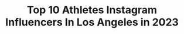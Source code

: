 ---
title: Top 10 Athletes Instagram Influencers In Los Angeles in 2023
description: >-
  Find top athletes Instagram influencers in Los Angeles in 2023. Most popular hashtags: #model #fitness #training #fitnessmotivation.
platform: Instagram
hits: 155
text_top: Identify the top-rated Instagram influencers on inBeat.
text_bottom: inBeat has 155 Instagram influencers like this in Los Angeles, United States for you to contact.
profiles:
  - username: "callahanvolleyball"
    fullname: >-
      Traci Callahan 🍀
    bio: >-
      Pro Beach Volleyball Player 🇺🇸🏝🏐 FIVB World Tour | AVP Tour “Elevate The Game. Elevate The Planet.”(™) @horsesoldierbourbon
    location: "United States"
    followers: 42233
    engagement: 1480
    commentsToLikes: 0.030443
    id: ck5pzszow2m240i11wdfl79v4
    verified: false
    hashtags: "#focus, #strongwomen, #happy, #beastmode"
  - username: "jessepagz"
    fullname: >-
      Jesse Pagz
    bio: >-
      Mom of 2 ♥️ ONLY OTHER ACCOUNT ⬇️ Fitness @jessepagzfit 🔥 @mansports Athlete - Jesse20 ➕➕➕➕
    location: "United States"
    followers: 138938
    engagement: 197
    commentsToLikes: 0.030750
    id: ck138quwqhkca0i19iijsa83d
    verified: false
    hashtags: "#gym, #curvy, #model, #tattooed"
  - username: "matttralli5"
    fullname: >-
      Matt Tralli
    bio: >-
      @DOGPOUND trainer 💪🏻🐶 Former D1 & Professional Athlete 🏈 Los Angeles, CA📍 The “Ab” Guy 💪🏻
    location: "United States"
    followers: 42690
    engagement: 503
    commentsToLikes: 0.016395
    id: ck55ofu1w89re0i11l91u94y4
    verified: false
    hashtags: "#core, #coreworkout, #bootyworkout, #model"
  - username: "nate_weston"
    fullname: >-
      Nate Weston
    bio: >-
      @TempestFreerunning Pro Athlete 📍 Los Angeles 📺 YouTube⤵️
    location: "United States"
    followers: 61585
    engagement: 890
    commentsToLikes: 0.015032
    id: ck14go0m966ih0i19w6tjsnli
    verified: false
    hashtags: "#la, #parkour, #freerunning, #vans"
  - username: "victoria_magrini"
    fullname: >-
      • V I C T O R I A •
    bio: >-
      Actor | Model | Athlete | Traveler 🌴 Los Angeles | Represented by Daniel Hoff Agency
    location: "United States"
    followers: 92638
    engagement: 746
    commentsToLikes: 0.017391
    id: ck8t8d218jzg80j78mjvhg04k
    verified: false
    hashtags: "#girlswhoskate, #travel, #emmawatson, #skatepark"
  - username: "mercadelcameron2024"
    fullname: >-
      CAM The Ankle Collector
    bio: >-
      Basketball Athlete 🏀 #RoadToVarsity Los Angeles 🏙 G.P.A 4.0 Philippians 4:13 🙏🏻 Jesus Loves You👀 🏀Check out my New Youtube Video Below👍🏿
    location: "United States"
    followers: 194734
    engagement: 81
    commentsToLikes: 0.064690
    id: ckap3s9vd4ce50i78tufr1lmh
    verified: false
    hashtags: "#repost, #trainwithpurpose, #handzofthefuture, #icompetewithme"
  - username: "trainwithseanharris"
    fullname: >-
      Sean Harris
    bio: >-
      los angeles athlete | nasm cpt personal page @sean.lamont 8 week full body program ↙️
    location: "United States"
    followers: 29179
    engagement: 545
    commentsToLikes: 0.033266
    id: ckap0qa25rehe0i7838sp9oce
    verified: false
    hashtags: "#quarantine, #trainwithseanharris, #fitnessmotivation, #mondaymotivation"
  - username: "pjfperformance"
    fullname: >-
      Paul J. Fabritz
    bio: >-
      NBA Performance Specialist|Building Explosive & Durable Athletes|Exercise Scientist|Los Angeles, Ca|Click Link👇 For Vert Code Online Programs + EdgeU
    location: "United States"
    followers: 521496
    engagement: 173
    commentsToLikes: 0.009737
    id: ck0w3jlahtr0d0i19vr7z18ui
    verified: true
    hashtags: ""
  - username: "piotrowskapaulina"
    fullname: >-
      Paulina Piotrowska
    bio: >-
      Strength and Conditioning COACH / AWF @ryderwear Athlete- code PAULINA Los Angeles, CA 🇵🇱🇺🇸 contact 📩 Piotrowskapaulinamedia@gmail.com
    location: "United States"
    followers: 10111
    engagement: 441
    commentsToLikes: 0.060454
    id: ck134psdaxm3k0i19o7w2p9kw
    verified: false
    hashtags: "#coretraining, #weighttraining, #athomeworkout, #ryderwearwomen"
  - username: "omarzaki0"
    fullname: >-
      Omar Zaki
    bio: >-
      Striving to make my younger self proud 🎬 SAG Acting, Stunts, VO THE GEEK on @ultimatetagfox Agent: @cleartalentgroup ⬇️ “What If?” Action Comedy ⬇️
    location: "United States"
    followers: 9268
    engagement: 563
    commentsToLikes: 0.057590
    id: ckf5q3fx282600j23dom1v5yb
    verified: false
    hashtags: "#jump, #freerunner, #athlete, #traceur"
---